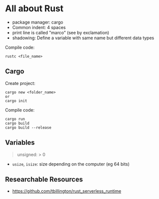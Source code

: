 # All about Rust

- package manager: cargo
- Common indent: 4 spaces
- print line is called "marco" (see by exclamation)
- shadowing: Define a variable with same name but different data types 

Compile code:

```
rustc <file_name>
```

## Cargo

Create project:

```
cargo new <folder_name>
or
cargo init
```

Compile code:

```
cargo run
cargo build
cargo build --release
```

## Variables

> unsigned: > 0

- `usize`, `isize`: size depending on the computer (eg 64 bits)

## Researchable Resources

- https://github.com/tbillington/rust_serverless_runtime
